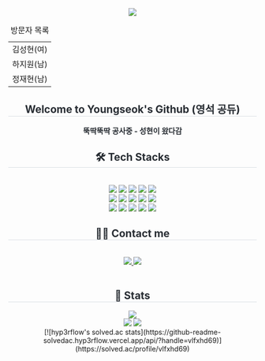 

 <div align= "center">
    <img src="https://capsule-render.vercel.app/api?type=waving&color=0:97bef2,100:afda52&height=120&text=🙋‍♂️%20Hi%20there&animation=fadeIn&fontColor=449eca&fontSize=50" />
    <table>
     <caption>방문자 목록</caption>
     <tr>
      <td>김성현(여)</td>
     </tr>
     <tr>
      <td>하지원(남)</td>
     </tr>
     <tr>
      <td>정재현(남)</td>
     </tr>
    </table>
    </div>
    <div align= "center"> 
    <h2 style="border-bottom: 1px solid #d8dee4; color: #282d33;"> Welcome to Youngseok's Github (영석 공듀) </h2>  
    <div style="font-weight: 700; font-size: 15px; text-align: center; color: #282d33;"> 뚝딱뚝딱 공사중 - 성현이 왔다감</div> 
    </div>
    <div align= "center">
    <h2 style="border-bottom: 1px solid #d8dee4; color: #282d33;"> 🛠️ Tech Stacks </h2> <br> 
    <div style="margin: 0 auto; text-align: center;" align= "center"> <img src="https://img.shields.io/badge/Java-007396?style=for-the-badge&logo=Java&logoColor=white">
          <img src="https://img.shields.io/badge/Spring-6DB33F?style=for-the-badge&logo=Spring&logoColor=white">
          <img src="https://img.shields.io/badge/Spring Boot-6DB33F?style=for-the-badge&logo=Spring Boot&logoColor=white">
          <img src="https://img.shields.io/badge/HTML5-E34F26?style=for-the-badge&logo=HTML5&logoColor=white">
          <img src="https://img.shields.io/badge/CSS3-1572B6?style=for-the-badge&logo=CSS3&logoColor=white">
          <br/><img src="https://img.shields.io/badge/Javascript-F7DF1E?style=for-the-badge&logo=Javascript&logoColor=white">
          <img src="https://img.shields.io/badge/Vue.js-4FC08D?style=for-the-badge&logo=Vue.js&logoColor=white">
          <img src="https://img.shields.io/badge/MariaDB-003545?style=for-the-badge&logo=MariaDB&logoColor=white">
          <img src="https://img.shields.io/badge/MySQL-4479A1?style=for-the-badge&logo=MySQL&logoColor=white">
          <img src="https://img.shields.io/badge/Node.js-339933?style=for-the-badge&logo=Node.js&logoColor=white">
          <br/><img src="https://img.shields.io/badge/Git-F05032?style=for-the-badge&logo=Git&logoColor=white">
          <img src="https://img.shields.io/badge/Linux-FCC624?style=for-the-badge&logo=Linux&logoColor=white">
          <img src="https://img.shields.io/badge/Discord-5865F2?style=for-the-badge&logo=Discord&logoColor=white">
          <img src="https://img.shields.io/badge/Notion-000000?style=for-the-badge&logo=Notion&logoColor=white">
          <img src="https://img.shields.io/badge/Github-181717?style=for-the-badge&logo=Github&logoColor=white">
          <br/></div>
    </div>
    <div align= "center">
    <h2 style="border-bottom: 1px solid #d8dee4; color: #282d33;"> 🧑‍💻 Contact me </h2> <br> 
    <div align= "center"> <a href=https://byesbera.tistory.com/> <img src="https://img.shields.io/badge/Tistory-000000?style=for-the-badge&logo=Tistory&logoColor=white&link=https://byesbera.tistory.com/"> </a>
         <a href=https://www.instagram.com/dl_01312/?igsh=MW9taDV3cmt1OHVheQ%3D%3D&utm_source=qr> <img src="https://img.shields.io/badge/Instagram-E4405F?style=for-the-badge&logo=Instagram&logoColor=white&link=https://www.instagram.com/dl_01312/?igsh=MW9taDV3cmt1OHVheQ%3D%3D&utm_source=qr"> </a>
          </div>  <br> 
    <div align= "center">  </div> 
    </div>
    <div align= "center"> 
    <h2 style="border-bottom: 1px solid #d8dee4; color: #282d33;"> 🏅 Stats </h2>
     <div><a href="https://solved.ac/profile/vlfxhd69"> <img src="http://mazassumnida.wtf/api/generate_badge?boj=vlfxhd69"></a></div>
     <div align= "center"> <img src="https://github-readme-stats.vercel.app/api?username=kobenlys&show_icons=true&hide=contribs,prs&cache_seconds=86400&theme=react"
         /> <img src="https://github-readme-stats.vercel.app/api/top-langs/?username=kobenlys&layout=compact&bg_color=180,000000,&title_color=000000&text_color=000000"
           /></div> 
    [![hyp3rflow's solved.ac stats](https://github-readme-solvedac.hyp3rflow.vercel.app/api/?handle=vlfxhd69)](https://solved.ac/profile/vlfxhd69)
    </div>
   </div>
